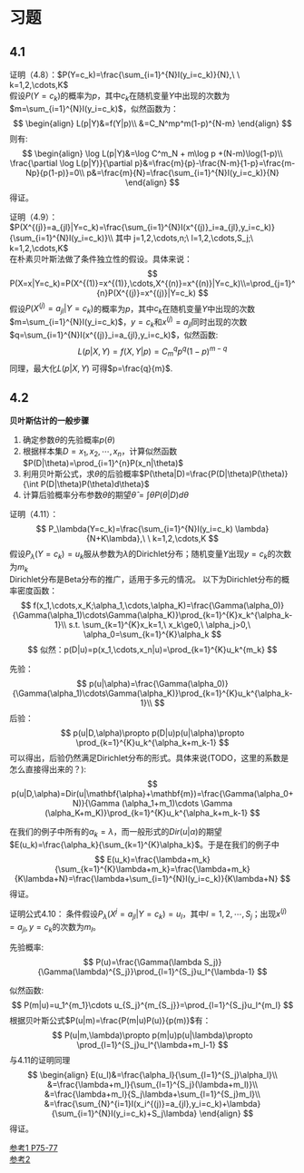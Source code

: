 # 习题
## 4.1
证明（4.8）：$P(Y=c_k)=\frac{\sum_{i=1}^{N}I(y_i=c_k)}{N},\ \ k=1,2,\cdots,K$  
假设$P(Y=c_k)$的概率为$p$，其中$c_k$在随机变量$Y$中出现的次数为$m=\sum_{i=1}^{N}I(y_i=c_k)$，似然函数为：
$$
\begin{align}
L(p|Y)&=f(Y|p)\\
&=C_N^mp^m(1-p)^{N-m}
\end{align}
$$
则有:
$$
\begin{align}
\log L(p|Y)&=\log C^m_N + m\log p +(N-m)\log(1-p)\\
\frac{\partial \log L(p|Y)}{\partial p}&=\frac{m}{p}-\frac{N-m}{1-p}=\frac{m-Np}{p(1-p)}=0\\
p&=\frac{m}{N}=\frac{\sum_{i=1}^{N}I(y_i=c_k)}{N}
\end{align}
$$
得证。  

证明（4.9）：$P(X^{(j)}=a_{jl}|Y=c_k)=\frac{\sum_{i=1}^{N}I(x^{(j)}_i=a_{jl},y_i=c_k)}{\sum_{i=1}^{N}I(y_i=c_k)}\\ 其中 j=1,2,\cdots,n;\ l=1,2,\cdots,S_j;\ k=1,2,\cdots,K$  
在朴素贝叶斯法做了条件独立性的假设。具体来说：
$$
P(X=x|Y=c_k)=P(X^{(1)}=x^{(1)},\cdots,X^{(n)}=x^{(n)}|Y=c_k)\\=\prod_{j=1}^{n}P(X^{(j)}=x^{(j)}|Y=c_k)
$$
假设$P(X^{(j)}=a_{jl}|Y=c_k)$的概率为$p$，其中$c_k$在随机变量$Y$中出现的次数$m=\sum_{i=1}^{N}I(y_i=c_k)$，$y=c_k$和$x^{(j)}=a_{jl}$同时出现的次数$q=\sum_{i=1}^{N}I(x^{(j)}_i=a_{jl},y_i=c_k)$，似然函数:
$$
L(p|X,Y)=f(X,Y|p)=C^q_mp^q(1-p)^{m-q}
$$
同理，最大化$L(p|X,Y)$ 可得$p=\frac{q}{m}$.

## 4.2
**贝叶斯估计的一般步骤**  
1. 确定参数$\theta$的先验概率$p(\theta)$
2. 根据样本集$D=x_1,x_2,\cdots,x_n$，计算似然函数$P(D|\theta)=\prod_{i=1}^{n}P(x_n|\theta)$ 
3. 利用贝叶斯公式，求$\theta$的后验概率$P(\theta|D)=\frac{P(D|\theta)P(\theta)}{\int P(D|\theta)P(\theta)d\theta}$
4. 计算后验概率分布参数$\theta$的期望$\hat \theta = \int \theta P(\theta|D)d\theta$

证明（4.11）：
$$
P_\lambda(Y=c_k)=\frac{\sum_{i=1}^{N}I(y_i=c_k)  \lambda}{N+K\lambda},\ \ k=1,2,\cdots,K
$$
假设$P_\lambda(Y=c_k)=u_k$服从参数为$\lambda$的Dirichlet分布；随机变量$Y$出现$y=c_k$的次数为$m_k$  
Dirichlet分布是Beta分布的推广，适用于多元的情况。
以下为Dirichlet分布的概率密度函数：
$$
f(x_1,\cdots,x_K;\alpha_1,\cdots,\alpha_K)=\frac{\Gamma(\alpha_0)}{\Gamma(\alpha_1)\cdots\Gamma(\alpha_K)}\prod_{k=1}^{K}x_k^{\alpha_k-1}\\
s.t. \sum_{k=1}^{K}x_k=1,\ x_k\ge0,\ \alpha_j>0,\ \alpha_0=\sum_{k=1}^{K}\alpha_k
$$
$$
似然：p(D|u)=p(x_1,\cdots,x_n|u)=\prod_{k=1}^{K}u_k^{m_k}
$$
<!-- 关于$\{m_i\}$的联合概率分布 (多项概率分布)：
$$
p(m_1,\cdots,m_K|u,N)=\frac{N!}{m_1!\cdots m_K!}\prod_{k=1}^{K}u_k^{m_k}
$$ -->
先验：
$$
p(u|\alpha)=\frac{\Gamma(\alpha_0)}{\Gamma(\alpha_1)\cdots\Gamma(\alpha_K)}\prod_{k=1}^{K}u_k^{\alpha_k-1}\\
$$
后验：
$$
p(u|D,\alpha)\propto p(D|u)p(u|\alpha)\propto \prod_{k=1}^{K}u_k^{\alpha_k+m_k-1}
$$
可以得出，后验仍然满足Dirichlet分布的形式。具体来说(TODO，这里的系数是怎么直接得出来的？):
$$
p(u|D,\alpha)=Dir(u|\mathbf{\alpha}+\mathbf{m})=\frac{\Gamma(\alpha_0+N)}{\Gamma (\alpha_1+m_1)\cdots \Gamma (\alpha_K+m_K)}\prod_{k=1}^{K}u_k^{\alpha_k+m_k-1}
$$

在我们的例子中所有的$\alpha_k=\lambda$，而一般形式的$Dir(u|\alpha)$的期望$E(u_k)=\frac{\alpha_k}{\sum_{k=1}^{K}\alpha_k}$。于是在我们的例子中
$$
E(u_k)=\frac{\lambda+m_k}{\sum_{k=1}^{K}\lambda+m_k}=\frac{\lambda+m_k}{K\lambda+N}=\frac{\lambda+\sum_{i=1}^{N}I(y_i=c_k)}{K\lambda+N}
$$
得证。  

证明公式4.10：
条件假设$P_\lambda(X^{j}=a_{jl}|Y=c_k)=u_l$，其中$l=1,2,\cdots,S_j$；出现$x^{(j)}=a_{jl},y=c_k$的次数为$m_l$。   
  
先验概率: 
$$
P(u)=\frac{\Gamma(\lambda S_j)}{\Gamma(\lambda)^{S_j}}\prod_{l=1}^{S_j}u_l^{\lambda-1}
$$

似然函数:
$$
P(m|u)=u_1^{m_1}\cdots u_{S_j}^{m_{S_j}}=\prod_{l=1}^{S_j}u_l^{m_l}
$$
根据贝叶斯公式$P(u|m)=\frac{P(m|u)P(u)}{p(m)}$有：
$$
P(u|m,\lambda)\propto p(m|u)p(u|\lambda)\propto \prod_{l=1}^{S_j}u_l^{\lambda+m_l-1}
$$
与4.11的证明同理
$$
\begin{align}
E(u_l)&=\frac{\alpha_l}{\sum_{l=1}^{S_j}\alpha_l}\\
&=\frac{\lambda+m_l}{\sum_{l=1}^{S_j}(\lambda+m_l)}\\
&=\frac{\lambda+m_l}{S_j\lambda+\sum_{l=1}^{S_j}m_l}\\
&=\frac{\sum_{N}^{i=1}I(x_i^{(j)}=a_{jl},y_i=c_k)+\lambda}{\sum_{i=1}^{N}I(y_i=c_k)+S_j\lambda}
\end{align}
$$
得证。

[参考1 P75-77](https://www.microsoft.com/en-us/research/uploads/prod/2006/01/Bishop-Pattern-Recognition-and-Machine-Learning-2006.pdf?ranMID=46131&ranEAID=a1LgFw09t88&ranSiteID=a1LgFw09t88-vf7mtWsNSRUxgdcBLBDKJQ&epi=a1LgFw09t88-vf7mtWsNSRUxgdcBLBDKJQ&irgwc=1&OCID=AIDcmm549zy227_aff_7806_1243925&tduid=%28ir__ztqaiaf6f9kfbk3o1933exvyvv2xd2cqboj693zv00%29%287806%29%281243925%29%28a1LgFw09t88-vf7mtWsNSRUxgdcBLBDKJQ%29%28%29&irclickid=_ztqaiaf6f9kfbk3o1933exvyvv2xd2cqboj693zv00)  
[参考2](https://datawhalechina.github.io/statistical-learning-method-solutions-manual/#/chapter04/ch04)